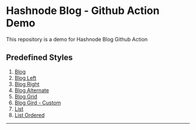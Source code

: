 # Hashnode Blog - Github Action Demo
This repository is a demo for Hashnode Blog Github Action

## Predefined Styles
1. [Blog](blog.md)
2. [Blog Left](blog-left.md)
3. [Blog Right](blog-right.md)
4. [Blog Alternate](blog-alternate.md)
5. [Blog Grid](blog-grid.md)
6. [Blog Gird - Custom](blog-grid-4.md)
7. [List](list.md)
8. [List Ordered](list-ordered.md)


---

<!-- START license-and-conduct.mustache -->
<!-- END license-and-conduct.mustache -->

<!-- START sponsor.mustache -->
<!-- END sponsor.mustache -->

<!-- START connect-and-say-hi.mustache -->
<!-- END connect-and-say-hi.mustache -->


<!-- START footer.mustache -->
<!-- END footer.mustache -->
